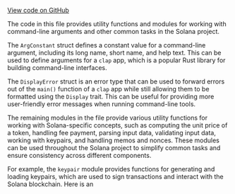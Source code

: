 [View code on GitHub](https://github.com/solana-labs/solana/blob/master/clap-utils/src/lib.rs)

The code in this file provides utility functions and modules for working with command-line arguments and other common tasks in the Solana project. 

The `ArgConstant` struct defines a constant value for a command-line argument, including its long name, short name, and help text. This can be used to define arguments for a `clap` app, which is a popular Rust library for building command-line interfaces. 

The `DisplayError` struct is an error type that can be used to forward errors out of the `main()` function of a `clap` app while still allowing them to be formatted using the `Display` trait. This can be useful for providing more user-friendly error messages when running command-line tools. 

The remaining modules in the file provide various utility functions for working with Solana-specific concepts, such as computing the unit price of a token, handling fee payment, parsing input data, validating input data, working with keypairs, and handling memos and nonces. These modules can be used throughout the Solana project to simplify common tasks and ensure consistency across different components. 

For example, the `keypair` module provides functions for generating and loading keypairs, which are used to sign transactions and interact with the Solana blockchain. Here is an